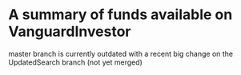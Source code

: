 # A summary of funds available on VanguardInvestor

master branch is currently outdated with a recent big change on the UpdatedSearch branch (not yet merged)
